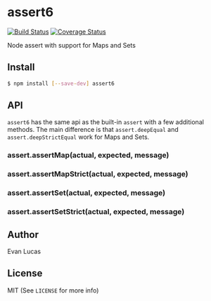 # assert6

[![Build Status](https://travis-ci.org/evanlucas/assert6.svg)](https://travis-ci.org/evanlucas/assert6)
[![Coverage Status](https://coveralls.io/repos/evanlucas/assert6/badge.svg?branch=master&service=github)](https://coveralls.io/github/evanlucas/assert6?branch=master)

Node assert with support for Maps and Sets

## Install

```bash
$ npm install [--save-dev] assert6
```

## API

`assert6` has the same api as the built-in `assert` with a few additional
methods. The main difference is that `assert.deepEqual` and
`assert.deepStrictEqual` work for Maps and Sets.

### assert.assertMap(actual, expected, message)

### assert.assertMapStrict(actual, expected, message)

### assert.assertSet(actual, expected, message)

### assert.assertSetStrict(actual, expected, message)

## Author

Evan Lucas

## License

MIT (See `LICENSE` for more info)
